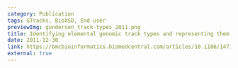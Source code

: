 ```yaml
---
category: Publication
tags: GTracks, BioXSD, End user
previewImg: gundersen_track-types_2011.png
title: Identifying elemental genomic track types and representing them uniformly
date: 2011-12-30
link: https://bmcbioinformatics.biomedcentral.com/articles/10.1186/1471-2105-12-494
external: true
---
```

